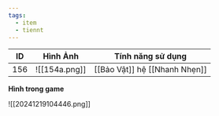 ```yaml
---
tags:
  - item
  - tiennt
---
```


| ID  | Hình Ảnh      | Tính năng sử dụng             |
| --- | ------------- | ----------------------------- |
| 156 | ![[154a.png]] | [[Bảo Vật]] hệ [[Nhanh Nhẹn]] |

**Hình trong game**

![[20241219104446.png]]

